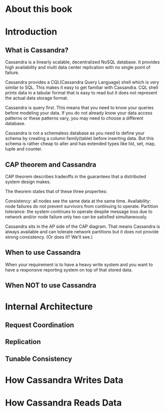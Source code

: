 # About this book

# Introduction

## What is Cassandra?

Cassandra is a linearly scalable, decentralized NoSQL database. It provides high availability and multi data center replication with no single point of failure.

Cassandra provides a CQL(Cassandra Query Language) shell which is very similar to SQL. This makes it easy to get familiar with Cassandra. CQL shell prints data in a tabular format that is easy to read but it does not represent the actual data storage format.  

Cassandra is query first. This means that you need to know your queries before modeling your data. If you do not already know your data access patterns or these patterns vary, you may need to choose a different database.

Cassandra is not a schemaless database as you need to define your schema by creating a column family(table) before inserting data. But this schema is rather cheap to alter and has extended types like list, set, map, tuple and counter.

## CAP theorem and Cassandra

CAP theorem describes tradeoffs in the guarantees that a distributed system design makes.

The theorem states that of these three properties:

Consistency: all nodes see the same data at the same time.
Availability: node failures do not prevent survivors from continuing to operate.
Partition tolerance: the system continues to operate despite message loss due to network and/or node failure
only two can be satisfied simultaneously.

Cassandra sits in the AP side of the CAP diagram. That means Cassandra is always available and can tolerate network partitions but it does not provide strong consistency. (Or does it? We'll see.)

## When to use Cassandra

When your requirement is to have a heavy write system and you want to have a responsive reporting system on top of that stored data.

## When NOT to use Cassandra

# Internal Architecture

## Request Coordination

## Replication

## Tunable Consistency

# How Cassandra Writes Data

# How Cassandra Reads Data
